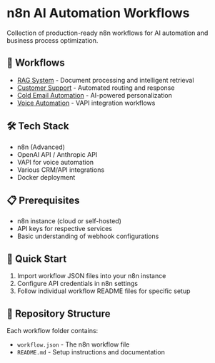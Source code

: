 # n8n AI Automation Workflows

Collection of production-ready n8n workflows for AI automation and business process optimization.

## 🚀 Workflows

- [RAG System](./workflows/rag-system/) - Document processing and intelligent retrieval
- [Customer Support](./workflows/customer-support/) - Automated routing and response
- [Cold Email Automation](./workflows/cold-email-automation/) - AI-powered personalization
- [Voice Automation](./workflows/voice-automation/) - VAPI integration workflows

## 🛠️ Tech Stack

- n8n (Advanced)
- OpenAI API / Anthropic API
- VAPI for voice automation
- Various CRM/API integrations
- Docker deployment

## 📋 Prerequisites

- n8n instance (cloud or self-hosted)
- API keys for respective services
- Basic understanding of webhook configurations

## 🚀 Quick Start

1. Import workflow JSON files into your n8n instance
2. Configure API credentials in n8n settings
3. Follow individual workflow README files for specific setup

## 📁 Repository Structure

Each workflow folder contains:
- `workflow.json` - The n8n workflow file
- `README.md` - Setup instructions and documentation
